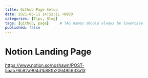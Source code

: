 ```yaml
---
title: Github Page Setup
date: 2021-06-11 14:52:11 +0900
categories: [Tips, Blog]
tags: [github, page]     # TAG names should always be lowercase
published: false
---
```


# Notion Landing Page
https://www.notion.so/noshawn/POST-5aab76b82a904d1b88fb206495933a13
